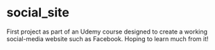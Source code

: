 # social_site
First project as part of an Udemy course designed to create a working social-media website such as Facebook. Hoping to learn much from it!
